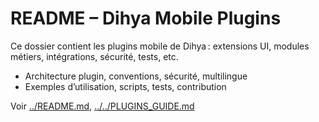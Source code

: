 # README – Dihya Mobile Plugins

Ce dossier contient les plugins mobile de Dihya : extensions UI, modules métiers, intégrations, sécurité, tests, etc.

- Architecture plugin, conventions, sécurité, multilingue
- Exemples d’utilisation, scripts, tests, contribution

Voir [../README.md](../README.md), [../../PLUGINS_GUIDE.md](../../PLUGINS_GUIDE.md)
